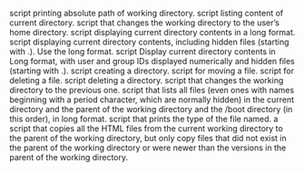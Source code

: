 script printing absolute path of working directory.
script listing content of current directory.
script that changes the working directory to the user’s home directory.
script displaying current directory contents in a long format.
script displaying current directory contents, including hidden files (starting with .). Use the long format.
script Display current directory contents in Long format, with user and group IDs displayed numerically and hidden files (starting with .).
script creating a directory.
script for moving a file.
script for deleting a file.
script deleting a directory.
script that changes the working directory to the previous one.
script that lists all files (even ones with names beginning with a period character, which are normally hidden) in the current directory and the parent of the working directory and the /boot directory (in this order), in long format.
script that prints the type of the file named.
a script that copies all the HTML files from the current working directory to the parent of the working directory, but only copy files that did not exist in the parent of the working directory or were newer than the versions in the parent of the working directory.
